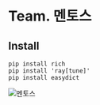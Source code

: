 # Team. 멘토스

## Install

```
pip install rich
pip install 'ray[tune]'
pip install easydict
```

![멘토스](http://img.danawa.com/prod_img/500000/367/313/img/1313367_1.jpg?shrink=360:360&_v=20200921104637)
